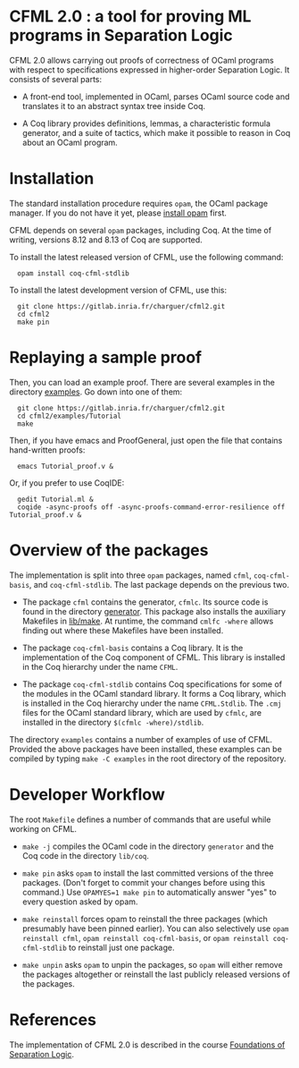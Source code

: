 # CFML 2.0 : a tool for proving ML programs in Separation Logic

CFML 2.0 allows carrying out proofs of correctness of OCaml programs with
respect to specifications expressed in higher-order Separation Logic. It
consists of several parts:

- A front-end tool, implemented in OCaml, parses OCaml source code and
  translates it to an abstract syntax tree inside Coq.

- A Coq library provides definitions, lemmas, a characteristic formula
  generator, and a suite of tactics, which make it possible to reason in Coq
  about an OCaml program.

# Installation

The standard installation procedure requires `opam`, the OCaml package
manager. If you do not have it yet, please
[install opam](https://opam.ocaml.org/doc/Install.html) first.

CFML depends on several `opam` packages, including Coq. At the time of
writing, versions 8.12 and 8.13 of Coq are supported.

To install the latest released version of CFML, use the following command:

```
  opam install coq-cfml-stdlib
```

To install the latest development version of CFML, use this:

```
  git clone https://gitlab.inria.fr/charguer/cfml2.git
  cd cfml2
  make pin
```

# Replaying a sample proof

Then, you can load an example proof. There are several examples in the directory
[examples](examples). Go down into one of them:

```
  git clone https://gitlab.inria.fr/charguer/cfml2.git
  cd cfml2/examples/Tutorial
  make
```

Then, if you have emacs and ProofGeneral, just open the file that contains
hand-written proofs:

```
  emacs Tutorial_proof.v &
```

Or, if you prefer to use CoqIDE:

```
  gedit Tutorial.ml &
  coqide -async-proofs off -async-proofs-command-error-resilience off Tutorial_proof.v &
```

# Overview of the packages

The implementation is split into three `opam` packages, named `cfml`,
`coq-cfml-basis`, and `coq-cfml-stdlib`. The last package depends on
the previous two.

- The package `cfml` contains the generator, `cfmlc`. Its source code is found
  in the directory [generator](generator). This package also installs the
  auxiliary Makefiles in [lib/make](lib/make). At runtime, the command `cmlfc
  -where` allows finding out where these Makefiles have been installed.

- The package `coq-cfml-basis` contains a Coq library. It is the
  implementation of the Coq component of CFML. This library is installed in
  the Coq hierarchy under the name `CFML`.

- The package `coq-cfml-stdlib` contains Coq specifications for some of the
  modules in the OCaml standard library. It forms a Coq library, which is
  installed in the Coq hierarchy under the name `CFML.Stdlib`. The
  `.cmj` files for the OCaml standard library, which are used by `cfmlc`,
  are installed in the directory `$(cfmlc -where)/stdlib`.

The directory `examples` contains a number of examples of use of CFML.
Provided the above packages have been installed, these examples can be
compiled by typing `make -C examples` in the root directory of the repository.

# Developer Workflow

The root `Makefile` defines a number of commands that are useful while working
on CFML.

* `make -j` compiles the OCaml code in the directory `generator`
  and the Coq code in the directory `lib/coq`.

* `make pin` asks `opam` to install the last committed versions of the three
  packages. (Don't forget to commit your changes before using this command.)
  Use `OPAMYES=1 make pin` to automatically answer "yes" to every question
  asked by opam.

* `make reinstall` forces opam to reinstall the three packages
  (which presumably have been pinned earlier). You can also
  selectively use `opam reinstall cfml`,
  `opam reinstall coq-cfml-basis`, or
  `opam reinstall coq-cfml-stdlib` to reinstall just one package.

* `make unpin` asks `opam` to unpin the packages, so `opam` will either remove
  the packages altogether or reinstall the last publicly released versions of
  the packages.

# References

The implementation of CFML 2.0 is described in the course
[Foundations of Separation Logic](http://www.chargueraud.org/teach/verif/).
